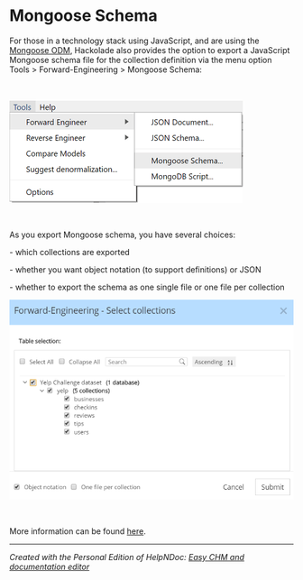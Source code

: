 # Mongoose Schema

For those in a technology stack using JavaScript, and are using the [Mongoose ODM](<http://mongoosejs.com/> "target=\"\_blank\""), Hackolade also provides the option to export a JavaScript Mongoose schema file for the collection definition via the menu option Tools \> Forward-Engineering \> Mongoose Schema:

&nbsp;

![Image](<lib/Forward-Engineering%20-%20Mongoose%20Schema.png>)

&nbsp;

As you export Mongoose schema, you have several choices:

\- which collections are exported

\- whether you want object notation (to support definitions) or JSON

\- whether to export the schema as one single file or one file per collection

![Image](<lib/Mongoose%20-%20FE%20selection.png>)

&nbsp;

More information can be found [here](<https://github.com/Automattic/mongoose#schema-gotcha> "target=\"\_blank\"").


***
_Created with the Personal Edition of HelpNDoc: [Easy CHM and documentation editor](<https://www.helpndoc.com>)_
